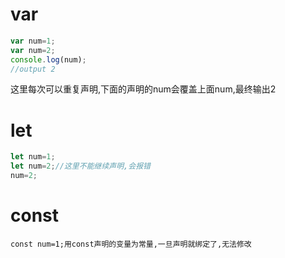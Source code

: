 # var

```javascript
var num=1;
var num=2;
console.log(num);
//output 2
```

这里每次可以重复声明,下面的声明的num会覆盖上面num,最终输出2

# let

```javascript
let num=1;
let num=2;//这里不能继续声明,会报错
num=2;

```

# const

```
const num=1;用const声明的变量为常量,一旦声明就绑定了,无法修改
```

